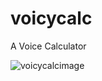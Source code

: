 # voicycalc
A Voice Calculator

![voicycalcimage](https://user-images.githubusercontent.com/79617146/122865125-bdfe3d00-d31d-11eb-9b79-cf406995f78d.png)

